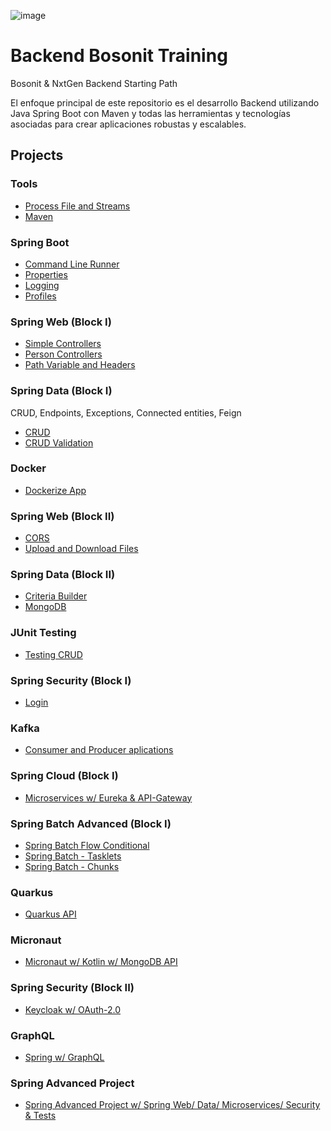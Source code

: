 ![image](https://user-images.githubusercontent.com/117907018/212533192-a0d0f45d-1041-4513-84d4-a4f9a17da40e.png)
# Backend Bosonit Training
Bosonit & NxtGen Backend Starting Path

El enfoque principal de este repositorio es el desarrollo Backend utilizando Java Spring Boot con Maven y todas las herramientas y tecnologías asociadas para crear aplicaciones robustas y escalables.

## Projects

### Tools
* [Process File and Streams](https://github.com/Abarj/JavaTraining/tree/main/block1-process-file-and-streams)
* [Maven](https://github.com/Abarj/JavaTraining/tree/main/block3-maven-package)

### Spring Boot
* [Command Line Runner](https://github.com/Abarj/JavaTraining/tree/main/block5-command-line-runner)
* [Properties](https://github.com/Abarj/JavaTraining/tree/main/block5.2-properties)
* [Logging](https://github.com/Abarj/JavaTraining/tree/main/block5.3-logging)
* [Profiles](https://github.com/Abarj/JavaTraining/tree/main/block5.4-profiles)

### Spring Web (Block I)
* [Simple Controllers](https://github.com/Abarj/JavaTraining/tree/main/block6-simple-controllers)
* [Person Controllers](https://github.com/Abarj/JavaTraining/tree/main/block6.2-person-controllers)
* [Path Variable and Headers](https://github.com/Abarj/JavaTraining/tree/main/block6.3-path-variable-headers)

### Spring Data (Block I)
CRUD, Endpoints, Exceptions, Connected entities, Feign
* [CRUD](https://github.com/Abarj/JavaTraining/tree/main/block7-crud)
* [CRUD Validation](https://github.com/Abarj/JavaTraining/tree/main/block7.2-crud-validation)

### Docker
* [Dockerize App](https://github.com/Abarj/JavaTraining/tree/main/block10-Dockerize-App)

### Spring Web (Block II)
* [CORS](https://github.com/Abarj/JavaTraining/tree/main/block11-Spring-web-avanzado)
* [Upload and Download Files](https://github.com/Abarj/JavaTraining/tree/main/block11.2-Upload-download-files)

### Spring Data (Block II)
* [Criteria Builder](https://github.com/Abarj/JavaTraining/tree/main/block12-Spring-data-avanzado)
* [MongoDB](https://github.com/Abarj/JavaTraining/tree/main/block12.2-Mongodb)

### JUnit Testing
* [Testing CRUD](https://github.com/Abarj/JavaTraining/tree/main/block13-JUnit-Testing-avanzado)

### Spring Security (Block I)
* [Login](https://github.com/Abarj/JavaTraining/tree/main/block14-Spring-Security)

### Kafka
* [Consumer and Producer aplications](https://github.com/Abarj/JavaTraining/tree/main/block15-kafka)

### Spring Cloud (Block I)
* [Microservices w/ Eureka & API-Gateway](https://github.com/Abarj/JAVA_Spring_Boot_Backend/tree/main/block16-Spring-Cloud)

### Spring Batch Advanced (Block I)
* [Spring Batch Flow Conditional](https://github.com/Abarj/JAVA_Spring_Boot_Backend/tree/main/block17-Spring-Batch-Flow)
* [Spring Batch - Tasklets](https://github.com/Abarj/JAVA_Spring_Boot_Backend/tree/main/block17.2-Spring-Batch-Application)
* [Spring Batch - Chunks](https://github.com/Abarj/JAVA_Spring_Boot_Backend/tree/main/block17.3-Spring-Batch-Chunk)

### Quarkus
* [Quarkus API](https://github.com/Abarj/JAVA_Spring_Boot_Backend/tree/main/block18-Quarkus-API)

### Micronaut
* [Micronaut w/ Kotlin w/ MongoDB API](https://github.com/Abarj/JAVA_Spring_Boot_Backend/tree/main/block19-Micronaut-Kotlin-MongoDB-API)

### Spring Security (Block II)
* [Keycloak w/ OAuth-2.0](https://github.com/Abarj/JAVA_Spring_Boot_Backend/tree/main/block20-Spring-Boot-Keycloadk-OAuth-2.0)

### GraphQL
* [Spring w/ GraphQL](https://github.com/Abarj/JAVA_Spring_Boot_Backend/tree/main/block21-Spring-GraphQL)

### Spring Advanced Project
* [Spring Advanced Project w/ Spring Web/ Data/ Microservices/ Security & Tests](https://github.com/Abarj/JAVA_Spring_Boot_Backend/tree/main/block22-Spring-Advanced)

  
